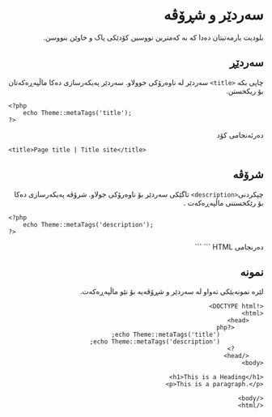 <div dir="rtl">

# سەردێر و شڕۆڤە
<!-- position: 2 -->

بلودیت یارمەتیتان دەدا کە بە کەمترین نووسین کۆدێکی پاک و خاوێن بنووسن.

<h2 id="title">سەردێڕ</h2>

چاپی بکە `<title>` سەردێر لە ناوەرۆکی جوولاو. سەردێر پەیکەرسازی دەکا ماڵپەڕەکەتان بۆ ریکخستن.
</div>

```
<?php
	echo Theme::metaTags('title');
?>
```

<div dir="rtl">
دەرئەنجامی کۆد
</div>	
	
```
<title>Page title | Title site</title>
```
<div dir="rtl">

<h2 id="description">شرۆڤە</h2>

چپکردنی`<description>` تاگێکی سەردێر بۆ ناوەرۆکی جولاو. شرۆڤە پەیکەرسازی دەکا بۆ رێکخستنی ماڵپەڕەکەت .

</div>

```
<?php
	echo Theme::metaTags('description');
?>
```
<div dir="rtl">
دەرنجامی HTML 
```
<meta name="description" content="Description about your site">
```
<div dir="rtl">
<h2 id="example">نمونە</h2>

لێرە نمونەیێکی تەواو لە سەردێر و شڕۆڤەیە بۆ نێو ماڵپەڕەکەت.
</div>

```
<!DOCTYPE html>
<html>
	<head>
		<?php
			echo Theme::metaTags('title');
			echo Theme::metaTags('description');
		?>
	</head>
<body>

<h1>This is a Heading</h1>
<p>This is a paragraph.</p>

</body>
</html>
```
